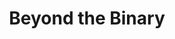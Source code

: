 ---
title: "Beyond the Binary"
authors:
    - "Micah Bennett"
categories: 
    - "inclusive design"
    - "LGBTQIA+"
    - "non-binary issues"
link: "https://uxdesign.cc/beyond-the-binary-5-steps-to-designing-gender-inclusive-fields-in-your-product-ff9230337b4f"
---